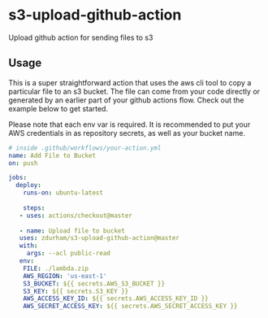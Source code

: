 # s3-upload-github-action
Upload github action for sending files to s3


## Usage

This is a super straightforward action that uses the aws cli tool to copy a particular file to an s3 bucket. The file can come from your code directly or generated by an earlier part of your github actions flow. Check out the example below to get started.

Please note that each env var is required. It is recommended to put your AWS credentials in as repository secrets, as well as your bucket name.

```yaml
# inside .github/workflows/your-action.yml
name: Add File to Bucket
on: push

jobs:
  deploy:
    runs-on: ubuntu-latest
    
    steps:
   - uses: actions/checkout@master
   
   - name: Upload file to bucket
   uses: zdurham/s3-upload-github-action@master
   with:
     args: --acl public-read
   env:
    FILE: ./lambda.zip
    AWS_REGION: 'us-east-1'
    S3_BUCKET: ${{ secrets.AWS_S3_BUCKET }}
    S3_KEY: ${{ secrets.S3_KEY }}
    AWS_ACCESS_KEY_ID: ${{ secrets.AWS_ACCESS_KEY_ID }}
    AWS_SECRET_ACCESS_KEY: ${{ secrets.AWS_SECRET_ACCESS_KEY }}
```
